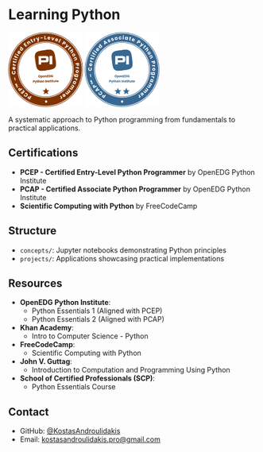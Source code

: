 # Learning Python

<img src="pcep.png" alt="PCEP Certification" width="150"> <img src="pcap.png" alt="PCAP Certification" width="150">

A systematic approach to Python programming from fundamentals to practical applications.

## Certifications

- **PCEP - Certified Entry-Level Python Programmer** by OpenEDG Python Institute
- **PCAP - Certified Associate Python Programmer** by OpenEDG Python Institute
- **Scientific Computing with Python** by FreeCodeCamp

## Structure

- `concepts/`: Jupyter notebooks demonstrating Python principles
- `projects/`: Applications showcasing practical implementations

## Resources

- **OpenEDG Python Institute**:
  - Python Essentials 1 (Aligned with PCEP)
  - Python Essentials 2 (Aligned with PCAP)
- **Khan Academy**:
  - Intro to Computer Science - Python
- **FreeCodeCamp**:
  - Scientific Computing with Python
- **John V. Guttag**:
  - Introduction to Computation and Programming Using Python
- **School of Certified Professionals (SCP)**:
  - Python Essentials Course

## Contact

- GitHub: [@KostasAndroulidakis](https://github.com/KostasAndroulidakis)
- Email: [kostasandroulidakis.pro@gmail.com](mailto:kostasandroulidakis.pro@gmail.com)
